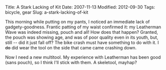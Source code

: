 Title: A Stark Lacking of Kit
Date: 2007-11-13
Modified: 2012-09-30
Tags: bicycle, gear
Slug: a-stark-lacking-of-kit

This morning while putting on my pants, I noticed an immediate lack of gadgety-goodness. Frantic patting of my waist confirmed it: my Leatherman Wave was indeed missing, pouch and all! How does that happen? Granted, the pouch was showing age, and was of poor quality even in its youth, but, still -- did it just fall off?  The bike crash must have something to do with it. I <del>do</del> did wear the tool on the side that came came crashing down.

Now I need a new multitool. My experience with Leatherman has been good (sans pouch), so I think I'll stick with them. A skeletool, mayhap?
